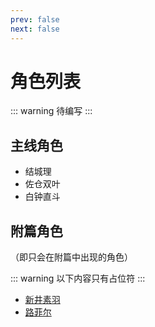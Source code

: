 ```yaml
---
prev: false
next: false
---
```

# 角色列表 <Badge type="warning" text="TODO" />

::: warning
待编写
:::

## 主线角色

* 结城理
* 佐仓双叶
* 白钟直斗

## 附篇角色

（即只会在附篇中出现的角色）

::: warning
以下内容只有占位符
:::

* [新井素羽](extra/suwa-arai.md)
* [路菲尔](extra/luffy.md)
